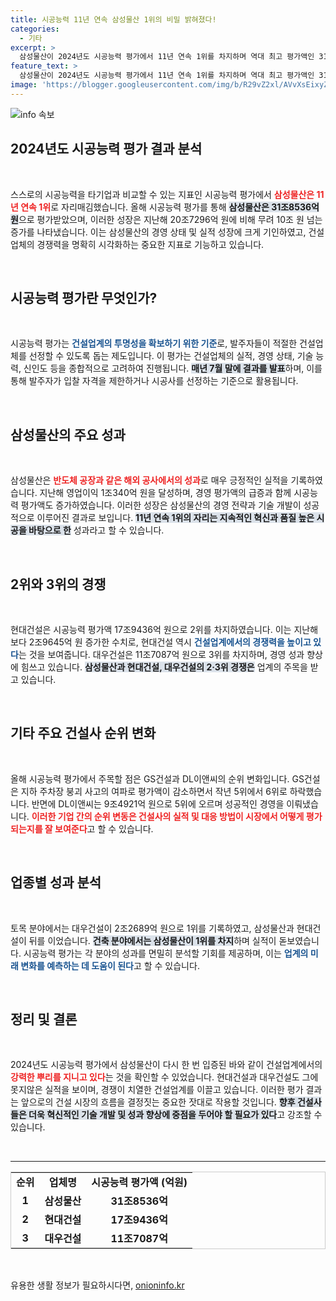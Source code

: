 ```yaml
---
title: 시공능력 11년 연속 삼성물산 1위의 비밀 밝혀졌다!
categories:
  - 기타
excerpt: >
  삼성물산이 2024년도 시공능력 평가에서 11년 연속 1위를 차지하며 역대 최고 평가액인 31조8536억 원을 기록했습니다. 현대건설과 대우건설이 2위와 3위를 지켰으며, 올해 평가에서 상위 100개사에 많은 변동이 있었습니다.  더 자세한 내용을 확인해 보세요!
feature_text: >
  삼성물산이 2024년도 시공능력 평가에서 11년 연속 1위를 차지하며 역대 최고 평가액인 31조8536억 원을 기록했습니다. 현대건설과 대우건설이 2위와 3위를 지켰으며, 올해 평가에서 상위 100개사에 많은 변동이 있었습니다.  더 자세한 내용을 확인해 보세요!
image: 'https://blogger.googleusercontent.com/img/b/R29vZ2xl/AVvXsEixyZcFfHzMRdzZMjFBmAUKJYCLCGyLL1o632UiGVXcaFdKo_bkvkuCioo0uUKlGfBVcT3P84aROyZIXSBEx3Aw5nCQ3pTgDom1WDC4m8eifvWiAmWEEVb4x6G_l8C0QH225ldMjyaFvpxGEBGNO37VmDTDMHGhJPq73UglMfDca1-0aw/s1600/blogspot.png'
---
```


<p><img src="https://blogger.googleusercontent.com/img/b/R29vZ2xl/AVvXsEixyZcFfHzMRdzZMjFBmAUKJYCLCGyLL1o632UiGVXcaFdKo_bkvkuCioo0uUKlGfBVcT3P84aROyZIXSBEx3Aw5nCQ3pTgDom1WDC4m8eifvWiAmWEEVb4x6G_l8C0QH225ldMjyaFvpxGEBGNO37VmDTDMHGhJPq73UglMfDca1-0aw/s1600/blogspot.png" alt="info 속보" /></p>

<h2 data-ke-size="size26">2024년도 시공능력 평가 결과 분석</h2>

<p data-ke-size="size16">&nbsp;</p>

<p>스스로의 시공능력을 타기업과 비교할 수 있는 지표인 시공능력 평가에서 <b><span style="color: #ee2323;">삼성물산은 11년 연속 1위</span></b>로 자리매김했습니다. 올해 시공능력 평가를 통해 <b><span style="background-color: #21538527;">삼성물산은 31조8536억 원</span></b>으로 평가받았으며, 이러한 성장은 지난해 20조7296억 원에 비해 무려 10조 원 넘는 증가를 나타냈습니다. 이는 삼성물산의 경영 상태 및 실적 성장에 크게 기인하였고, 건설업체의 경쟁력을 명확히 시각화하는 중요한 지표로 기능하고 있습니다. </p>

<p data-ke-size="size16">&nbsp;</p>

<h2 data-ke-size="size26">시공능력 평가란 무엇인가?</h2>

<p data-ke-size="size16">&nbsp;</p>

<p>시공능력 평가는 <b><span style="color: #1a5490;">건설업계의 투명성을 확보하기 위한 기준</span></b>로, 발주자들이 적절한 건설업체를 선정할 수 있도록 돕는 제도입니다. 이 평가는 건설업체의 실적, 경영 상태, 기술 능력, 신인도 등을 종합적으로 고려하여 진행됩니다. <b><span style="background-color: #21538527;">매년 7월 말에 결과를 발표</span></b>하며, 이를 통해 발주자가 입찰 자격을 제한하거나 시공사를 선정하는 기준으로 활용됩니다. </p>

<p data-ke-size="size16">&nbsp;</p>

<h2 data-ke-size="size26">삼성물산의 주요 성과</h2>

<p data-ke-size="size16">&nbsp;</p>

<p>삼성물산은 <b><span style="color: #ee2323;">반도체 공장과 같은 해외 공사에서의 성과</span></b>로 매우 긍정적인 실적을 기록하였습니다. 지난해 영업이익 1조340억 원을 달성하며, 경영 평가액의 급증과 함께 시공능력 평가액도 증가하였습니다. 이러한 성장은 삼성물산의 경영 전략과 기술 개발이 성공적으로 이루어진 결과로 보입니다. <b><span style="background-color: #21538527;">11년 연속 1위의 자리는 지속적인 혁신과 품질 높은 시공을 바탕으로 한</span></b> 성과라고 할 수 있습니다. </p>

<p data-ke-size="size16">&nbsp;</p>

<h2 data-ke-size="size26">2위와 3위의 경쟁</h2>

<p data-ke-size="size16">&nbsp;</p>

<p>현대건설은 시공능력 평가액 17조9436억 원으로 2위를 차지하였습니다. 이는 지난해 보다 2조9645억 원 증가한 수치로, 현대건설 역시 <b><span style="color: #1a5490;">건설업계에서의 경쟁력을 높이고 있다</span></b>는 것을 보여줍니다. 대우건설은 11조7087억 원으로 3위를 차지하며, 경영 성과 향상에 힘쓰고 있습니다. <b><span style="background-color: #21538527;">삼성물산과 현대건설, 대우건설의 2·3위 경쟁은</span></b> 업계의 주목을 받고 있습니다. </p>

<p data-ke-size="size16">&nbsp;</p>

<h2 data-ke-size="size26">기타 주요 건설사 순위 변화</h2>

<p data-ke-size="size16">&nbsp;</p>

<p>올해 시공능력 평가에서 주목할 점은 GS건설과 DL이앤씨의 순위 변화입니다. GS건설은 지하 주차장 붕괴 사고의 여파로 평가액이 감소하면서 작년 5위에서 6위로 하락했습니다. 반면에 DL이앤씨는 9조4921억 원으로 5위에 오르며 성공적인 경영을 이뤄냈습니다. <b><span style="color: #ee2323;">이러한 기업 간의 순위 변동은 건설사의 실적 및 대응 방법이 시장에서 어떻게 평가되는지를 잘 보여준다</span></b>고 할 수 있습니다. </p>

<p data-ke-size="size16">&nbsp;</p>

<h2 data-ke-size="size26">업종별 성과 분석</h2>

<p data-ke-size="size16">&nbsp;</p>

<p>토목 분야에서는 대우건설이 2조2689억 원으로 1위를 기록하였고, 삼성물산과 현대건설이 뒤를 이었습니다. <b><span style="background-color: #21538527;">건축 분야에서는 삼성물산이 1위를 차지</span></b>하며 실적이 돋보였습니다. 시공능력 평가는 각 분야의 성과를 면밀히 분석할 기회를 제공하며, 이는 <b><span style="color: #1a5490;">업계의 미래 변화를 예측하는 데 도움이 된다</span></b>고 할 수 있습니다.</p>

<p data-ke-size="size16">&nbsp;</p>

<h2 data-ke-size="size26">정리 및 결론</h2>

<p data-ke-size="size16">&nbsp;</p>

<p>2024년도 시공능력 평가에서 삼성물산이 다시 한 번 입증된 바와 같이 건설업계에서의 <b><span style="color: #ee2323;">강력한 뿌리를 지니고 있다</span></b>는 것을 확인할 수 있었습니다. 현대건설과 대우건설도 그에 못지않은 실적을 보이며, 경쟁이 치열한 건설업계를 이끌고 있습니다. 이러한 평가 결과는 앞으로의 건설 시장의 흐름을 결정짓는 중요한 잣대로 작용할 것입니다. <b><span style="background-color: #21538527;">향후 건설사들은 더욱 혁신적인 기술 개발 및 성과 향상에 중점을 두어야 할 필요가 있다</span></b>고 강조할 수 있습니다. </p>

<p data-ke-size="size16">&nbsp;</p>

<hr>

<table style="width:100%; border-collapse:collapse; border:1px solid #ccc;">
  <tr>
    <td style="text-align: center; height: 17px;"><b>순위</b></td>
    <td style="text-align: center; height: 17px;"><b>업체명</b></td>
    <td style="text-align: center; height: 17px;"><b>시공능력 평가액 (억원)</b></td>
  </tr>
  <tr>
    <td style="text-align: center; height: 17px;"><b>1</b></td>
    <td style="text-align: center; height: 17px;"><b>삼성물산</b></td>
    <td style="text-align: center; height: 17px;"><b>31조8536억</b></td>
  </tr>
  <tr>
    <td style="text-align: center; height: 17px;"><b>2</b></td>
    <td style="text-align: center; height: 17px;"><b>현대건설</b></td>
    <td style="text-align: center; height: 17px;"><b>17조9436억</b></td>
  </tr>
  <tr>
    <td style="text-align: center; height: 17px;"><b>3</b></td>
    <td style="text-align: center; height: 17px;"><b>대우건설</b></td>
    <td style="text-align: center; height: 17px;"><b>11조7087억</b></td>
  </tr>
</table>

<p data-ke-size="size16">&nbsp;</p>
유용한 생활 정보가 필요하시다면, <a href="https://onioninfo.kr" rel="dofollow">onioninfo.kr</a>



